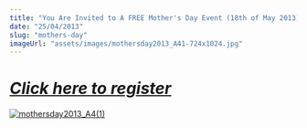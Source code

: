 ```yaml
---
title: "You Are Invited to A FREE Mother's Day Event (18th of May 2013)"
date: "25/04/2013"
slug: "mothers-day"
imageUrl: "assets/images/mothersday2013_A41-724x1024.jpg"
---
```


_**[Click here to register](http://bit.ly/10Brobk "Mother's Day Registeration")**_
==================================================================================

[![mothersday2013_A4(1)](https://i0.wp.com/santonino-nz.org/wp-content/uploads/2013/04/mothersday2013_A41-724x1024.jpg?resize=724%2C1024)](https://i0.wp.com/santonino-nz.org/wp-content/uploads/2013/04/mothersday2013_A41.jpg)